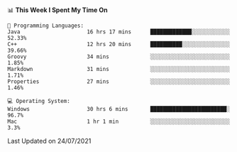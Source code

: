 
<!--START_SECTION:waka-->
📊 **This Week I Spent My Time On** 

```text
💬 Programming Languages: 
Java                     16 hrs 17 mins      █████████████░░░░░░░░░░░░   52.33% 
C++                      12 hrs 20 mins      ██████████░░░░░░░░░░░░░░░   39.66% 
Groovy                   34 mins             ░░░░░░░░░░░░░░░░░░░░░░░░░   1.85% 
Markdown                 31 mins             ░░░░░░░░░░░░░░░░░░░░░░░░░   1.71% 
Properties               27 mins             ░░░░░░░░░░░░░░░░░░░░░░░░░   1.46%

💻 Operating System: 
Windows                  30 hrs 6 mins       ████████████████████████░   96.7% 
Mac                      1 hr 1 min          ░░░░░░░░░░░░░░░░░░░░░░░░░   3.3%

```


 Last Updated on 24/07/2021
<!--END_SECTION:waka-->
